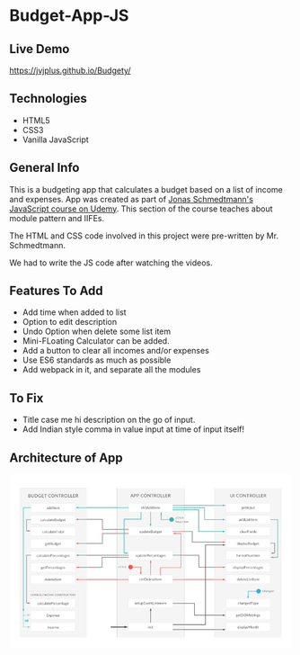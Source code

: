# Budget-App-JS

## Live Demo
https://jvjplus.github.io/Budgety/

## Technologies
* HTML5
* CSS3
* Vanilla JavaScript

## General Info
This is a budgeting app that calculates a budget based on a list of income and expenses.
App was created as part of [Jonas Schmedtmann's JavaScript course on Udemy](https://www.udemy.com/the-complete-javascript-course/learn/v4/overview).
This section of the course teaches about module pattern and IIFEs.

The HTML and CSS code involved in this project were pre-written by Mr. Schmedtmann.

We had to write the JS code after watching the videos.

## Features To Add
* Add time when added to list
* Option to edit description
* Undo Option when delete some list item
* Mini-FLoating Calculator can be added.
* Add a button to clear all incomes and/or expenses
* Use ES6 standards as much as possible
* Add webpack in it, and separate all the modules

## To Fix

* Title case me hi description on the go of input.
* Add Indian style comma in value input at time of input itself!

## Architecture of App
![Architecture of App](Architecture.png "Architecture of App")